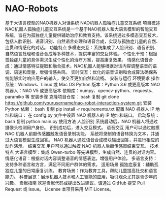 # NAO-Robots
基于大语言模型的NAO机器人对话系统
NAO机器人孤独症儿童交互系统
项目概述
NAO机器人孤独症儿童交互系统是一个基于NAO机器人和大语言模型的智能交互系统，旨在为孤独症儿童提供辅助治疗和教育支持。该系统通过多模态交互技术，包括人脸识别、语音识别、自然语言处理和语音合成，实现与孤独症儿童的自然、连贯和情感化的对话。
功能特点
多模态交互：系统集成了人脸识别、语音识别、自然语言处理和语音合成等多种技术，提供丰富的交互体验。
个性化干预：根据孤独症儿童的具体需求生成个性化的治疗方案，提高康复效果。
情感化语音合成：通过情感特征提取和融合技术，NAO机器人能够根据对话内容调整语音的语调、语速和音量，增强情感共鸣。
实时交互：优化的语音识别和合成算法确保系统能够实时响应用户的输入，使交互更加自然和流畅。
安装与运行
环境要求
操作系统：Windows、Linux 或 Mac OS
Python 版本：Python 3.6 或更高版本
NAO 机器人：NAO V5 或更高版本
依赖库：numpy、opencv-python、requests、paramiko 等
安装步骤
克隆项目仓库：
bash
复制
git clone https://github.com/yourusername/nao-robot-interaction-system.git
安装 Python 依赖：
bash
复制
pip install -r requirements.txt
配置 NAO 机器人 IP 地址和端口：
在 config.py 文件中设置 NAO 机器人的 IP 地址和端口。
启动系统：
bash
复制
python main.py
使用方法
人脸识别
系统启动后，NAO 机器人将通过摄像头检测用户身份。
识别成功后，进入交互模式。
语音交互
用户可以通过触摸 NAO 机器人前额传感器触发语音录制功能。
系统将录制的语音转换为文本，并通过大语言模型生成回答。
NAO 机器人通过语音合成模块输出回答，并进行相应的动作演示。
结束交互
用户可以通过触摸 NAO 机器人后额传感器结束交互。
技术特点
大语言模型：集成 Qwen-turbo 等先进模型，生成自然、连贯的对话内容。
情感化语音：根据对话内容调整语音的情感表达，增强用户体验。
多语言支持：支持多种语言和方言，满足不同用户群体的需求。
适用场景
孤独症康复：辅助孤独症儿童的日常康复训练。
教育场景：作为教育工具，帮助儿童提高社交和语言能力。
科普展览：展示机器人技术和人工智能的应用，吸引观众尤其是青少年的兴趣。
贡献指南
欢迎贡献代码或提出改进建议。请通过 GitHub 提交 Pull Request 或 Issue。
License
本项目采用 MIT License。
